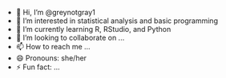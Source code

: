 - 👋 Hi, I’m @greynotgray1
- 👀 I’m interested in statistical analysis and basic programming
- 🌱 I’m currently learning R, RStudio, and Python
- 💞️ I’m looking to collaborate on ...
- 📫 How to reach me ...
- 😄 Pronouns: she/her
- ⚡ Fun fact: ...

<!---
greynotgray1/greynotgray1 is a ✨ special ✨ repository because its `README.md` (this file) appears on your GitHub profile.
You can click the Preview link to take a look at your changes.
--->
